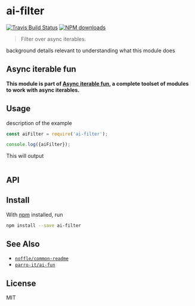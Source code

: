 # ai-filter

[![Travis Build Status](https://img.shields.io/travis/parro-it/ai-filter/master.svg)](http://travis-ci.org/parro-it/ai-filter)
[![NPM downloads](https://img.shields.io/npm/dt/ai-filter.svg)](https://npmjs.org/package/ai-filter)

> Filter over async iterables.

background details relevant to understanding what this module does

## Async iterable fun
__This module is part of [Async iterable fun](https://github.com/parro-it/ai-fun), a complete toolset of modules to work with async iterables.__

## Usage

description of the example

```js
const aiFilter = require('ai-filter');

console.log({aiFilter});
```

This will output

```
```

## API

## Install

With [npm](https://npmjs.org/) installed, run

```bash
npm install --save ai-filter
```

## See Also

- [`noffle/common-readme`](https://github.com/noffle/common-readme)
- [`parro-it/ai-fun`](https://github.com/parro-it/ai-fun)


## License

MIT

